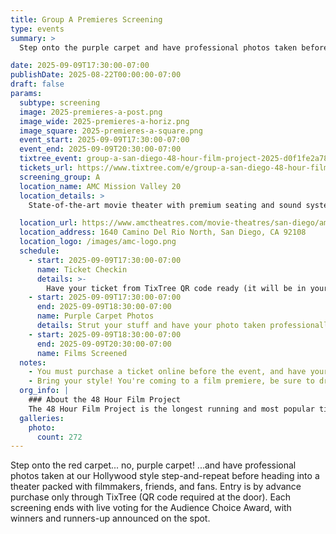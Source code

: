 ```yaml
---
title: Group A Premieres Screening
type: events
summary: >
  Step onto the purple carpet and have professional photos taken before heading into a theater packed with filmmakers, friends, and fans. Entry is by advance purchase only through TixTree.

date: 2025-09-09T17:30:00-07:00
publishDate: 2025-08-22T00:00:00-07:00
draft: false
params:
  subtype: screening
  image: 2025-premieres-a-post.png
  image_wide: 2025-premieres-a-horiz.png
  image_square: 2025-premieres-a-square.png
  event_start: 2025-09-09T17:30:00-07:00
  event_end: 2025-09-09T20:30:00-07:00
  tixtree_event: group-a-san-diego-48-hour-film-project-2025-d0f1fe2a78dd
  tickets_url: https://www.tixtree.com/e/group-a-san-diego-48-hour-film-project-2025-d0f1fe2a78dd
  screening_group: A
  location_name: AMC Mission Valley 20
  location_details: >
    State-of-the-art movie theater with premium seating and sound systems. Located in the heart of Mission Valley with easy access from I-8 and I-15.

  location_url: https://www.amctheatres.com/movie-theatres/san-diego/amc-mission-valley-20
  location_address: 1640 Camino Del Rio North, San Diego, CA 92108
  location_logo: /images/amc-logo.png
  schedule:
    - start: 2025-09-09T17:30:00-07:00
      name: Ticket Checkin
      details: >-
        Have your ticket from TixTree QR code ready (it will be in your email after purchase). There will be no on-site ticket sales, you must order online.
    - start: 2025-09-09T17:30:00-07:00
      end: 2025-09-09T18:30:00-07:00
      name: Purple Carpet Photos
      details: Strut your stuff and have your photo taken professionally at our hollywood-style backdrop.
    - start: 2025-09-09T18:30:00-07:00
      end: 2025-09-09T20:30:00-07:00
      name: Films Screened
  notes:
    - You must purchase a ticket online before the event, and have your emailed QR code ready. There will be no on-site ticket sales.
    - Bring your style! You're coming to a film premiere, be sure to dress to impress.
  org_info: |
    ### About the 48 Hour Film Project
    The 48 Hour Film Project is the longest running and most popular timed filmmaking competition. Teams have just 48 hours to write, shoot, edit and score a short film. All films are screened in a real theater and compete for awards and recognition.
  galleries:
    photo:
      count: 272
---
```

Step onto the red carpet... no, purple carpet! ...and have professional photos taken at our Hollywood style step-and-repeat before heading into a theater packed with filmmakers, friends, and fans. Entry is by advance purchase only through TixTree (QR code required at the door). Each screening ends with live voting for the Audience Choice Award, with winners and runners-up announced on the spot.
